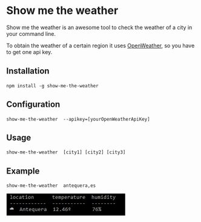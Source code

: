 # Show me the weather

Show me the weather is an awesome tool to check the weather of a city in your command line.

To obtain the weather of a certain region it uses [OpenWeather](https://openweathermap.org/), so you have to get one api key.

## Installation

```
npm install -g show-me-the-weather
```

## Configuration

```
show-me-the-weather  --apikey=[yourOpenWeatherApiKey]
```

## Usage

```
show-me-the-weather  [city1] [city2] [city3]
```

## Example

```
show-me-the-weather  antequera,es
```

![Example](/assets/example.png)